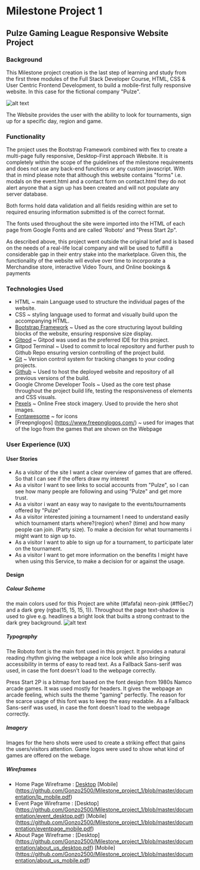 # Milestone Project 1
## Pulze Gaming League Responsive Website Project 
### Background 
This Milestone project creation is the last step of learning and study from the first three modules of the Full Stack Developer Course, HTML, CSS & User Centric Frontend Development, to build a mobile-first fully responsive website. In this case for the fictional company "Pulze". 

![alt text](https://github.com/Gonzo2500/Milestone_project_1/blob/master/documentation/screenshots/screenshot-hero.PNG "Hero-shot index.html")

The Website provides the user with the ability to look for tournaments, sign up for a specific day, region and game.

### Functionality 
The project uses the Bootstrap Framework combined with flex to create a multi-page fully responsive, Desktop-First approach Website. It is completely within the scope of the guidelines of the milestone requirements and does not use any back-end functions or  any custom javascript. With that in mind please note that although this website contains "forms" i.e. modals on the event.html and a contact form on contact.html they do not alert anyone that a sign up has been created and will not populate any server database.

Both forms hold data validation and all fields residing within are set to required ensuring information submitted is of the correct format.

The fonts used throughout the site were imported into the HTML of each page from Google Fonts and are called 'Roboto' and "Press Start 2p".

As described above, this project went outside the original brief and is based on the needs of a real-life local company and will be used to fulfill a considerable gap in their entry stake into the marketplace. Given this, the functionality of the website will evolve over time to incorporate a Merchandise store, interactive Video Tours, and Online bookings & payments

### Technologies Used
+ HTML ~ main Language used to structure the individual pages of the website.
+ CSS ~ styling language used to format and visually build upon the accompanying HTML.
+ [Bootstrap Framework](https://getbootstrap.com/) ~ Used as the core structuring layout building blocks of the website, ensuring responsive size display.
+ [Gitpod](https://www.gitpod.io/) ~ Gitpod was used as the preferred IDE for this project.
+ Gitpod Terminal ~ Used to commit to local repository and further push to Github Repo ensuring version controlling of the project build.
+ [Git](https://git-scm.com/) ~ Version control system for tracking changes to your coding projects.
+ [Github](https://github.com/) ~ Used to host the deployed website and repository of all previous versions of the build.
+ Google Chrome Developer Tools ~ Used as the core test phase throughout the project build life, testing the responsiveness of elements and CSS visuals.
+ [Pexels](https://www.pexels.com/) ~ Online Free stock imagery. Used to provide the hero shot images.
+ [Fontawesome](https://fontawesome.com/) ~ for icons 
+ [Freepnglogos] (https://www.freepnglogos.com/) ~ used for images that of the logo from the games that are shown on the Webpage

### User Experience (UX) 
#### User Stories 
+ As a visitor of the site I want a clear overview of games that are offered. So that I can see if the offers draw my interest
+ As a visitor I want to see links to social accounts from "Pulze", so I can see how many people are following and using "Pulze" and get more trust.  
+ As a visitor i want an easy way to navigate to the events/tournaments offered by "Pulze"
+ As a visitor interested joining a tournament I need to understand easily which tournament starts where?(region) when? (time) and how many people can join. (Party size). To make a decision for what tournaments i might want to sign up to. 
+ As a visitor I want to able to sign up for a tournament, to participate later on the tournament.
+ As a visitor I want to get more information on the benefits I might have when using this Service, to make a decision for or against the usage.

#### Design
##### Colour Scheme
the main colors used for this Project are white (#fafafa) neon-pink (#ff6ec7) and a dark grey (rgba(15, 15, 15, 1)). Throughout the page text-shadow is used to give e.g. headlines a bright look that builts a strong contrast to the dark grey background. 
![alt text](https://github.com/Gonzo2500/Milestone_project_1/blob/master/documentation/screenshots/headline-shadow-screenshot.PNG "example of text-shadow")

##### Typography
The Roboto font is the main font used in this project. It provides a natural reading rhythm giving the webpage a nice look while also bringing accessibility in terms of easy to read text. As a Fallback Sans-serif was used, in case the font doesn't load to the webpage correctly.

Press Start 2P is a bitmap font based on the font design from 1980s Namco arcade games. It was used mostly for headers. It gives the webpage an arcade feeling, which suits the theme "gaming" perfectly. The reason for the scarce usage of this font was to keep the easy readable. As a Fallback Sans-serif was used, in case the font doesn't load to the webpage correctly.

##### Imagery
Images for the hero shots were used to create a striking effect that gains the users/visitors attention. Game logos were used to show what kind of games are offered on the webage.
 
##### Wireframes
 + Home Page Wireframe : [Desktop](https://github.com/Gonzo2500/Milestone_project_1/blob/master/documentation/lp_desktop.pdf) [Mobile] (https://github.com/Gonzo2500/Milestone_project_1/blob/master/documentation/lp_mobile.pdf)
 + Event Page Wireframe : [Desktop] (https://github.com/Gonzo2500/Milestone_project_1/blob/master/documentation/event_desktop.pdf) [Mobile] (https://github.com/Gonzo2500/Milestone_project_1/blob/master/documentation/eventpage_mobile.pdf)
 + About Page Wireframe : [Desktop] (https://github.com/Gonzo2500/Milestone_project_1/blob/master/documentation/about_us_desktop.pdf) [Mobile] (https://github.com/Gonzo2500/Milestone_project_1/blob/master/documentation/about_us_mobile.pdf)

